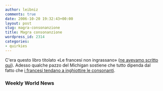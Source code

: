 ```yaml
---
author: leibniz
comments: true
date: 2006-10-20 19:32:43+00:00
layout: post
slug: magra-consonanzione
title: Magra consonanzione
wordpress_id: 2314
categories:
- quirkies
---
```


C'era questo libro titolato «Le francesi non ingrassano» ([ne avevamo scritto qui](http://www.leibniz-blogs.it/archives/2005/02/26/442)). Adesso qualche pazzo del Michigan sostiene che tutto dipenda dal fatto che [i francesi tendano a inghiottire le consonanti](http://www.weeklyworldnews.com/stories/2).

### Weekly World News
